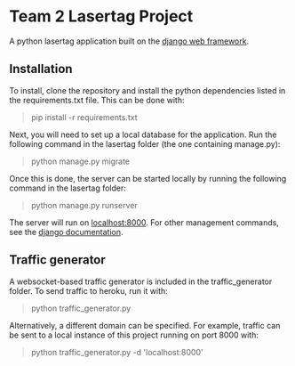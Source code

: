 # Team 2 Lasertag Project

A python lasertag application built on the [django web framework](https://www.djangoproject.com/).

## Installation

To install, clone the repository and install the python dependencies listed in the requirements.txt file. This can be done with:

> pip install -r requirements.txt

Next, you will need to set up a local database for the application. Run the following command in the lasertag folder (the one containing manage.py):

> python manage.py migrate

Once this is done, the server can be started locally by running the following command in the lasertag folder:

> python manage.py runserver

The server will run on [localhost:8000](http://localhost:8000). For other management commands, see the [django documentation](https://docs.djangoproject.com/en/4.0/ref/django-admin/).

## Traffic generator

A websocket-based traffic generator is included in the traffic_generator folder. To send traffic to heroku, run it with:

> python traffic_generator.py

Alternatively, a different domain can be specified. For example, traffic can be sent to a local instance of this project running on port 8000 with:

> python traffic_generator.py -d 'localhost:8000'